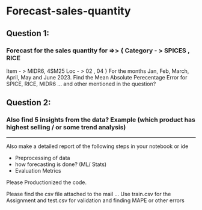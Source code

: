 # Forecast-sales-quantity
## Question 1:
### Forecast for the sales quantity for =>> { Category - > SPICES , RICE
Item - > MIDR6, 4SM25
Loc - > 02 , 04 }
For the months Jan, Feb, March, April, May and June 2023. Find the Mean Absolute Perecentage Error for
SPICE, RICE, MIDR6 ... and other mentioned in the question?



## Question 2:
### Also find 5 insights from the data? Example (which product has highest selling / or some trend analysis)

----------------------------------------------------------------------------------------------------------------------------------------

Also make a detailed report of the following steps in your notebook or ide
- Preprocessing of data
- how forecasting is done? (ML/ Stats)
- Evaluation Metrics

Please Productionized the code.

Please find the csv file attached to the mail ...
Use train.csv for the Assignment and test.csv for validation and finding MAPE or other errors
